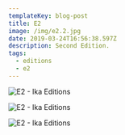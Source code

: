 ```yaml
---
templateKey: blog-post
title: E2
image: /img/e2.2.jpg
date: 2019-03-24T16:56:38.597Z
description: Second Edition.
tags:
  - editions
  - e2
---
```

![E2 - Ika Editions](/img/e2-01.jpg)

![E2 - Ika Editions](/img/e2-02.jpg)

![E2 - Ika Editions](/img/e2-03.jpg)
